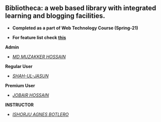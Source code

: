 ## Bibliotheca: a web based library with integrated learning and blogging facilities.

- **Completed as a part of Web Technology Course (Spring-21)**

- **For feature list check [this](https://github.com/muzakker/Bibliotheca-A-web-based-Library/blob/main/Feature%20List.md)**



**Admin**
- [_MD MUZAKKER HOSSAIN_](https://github.com/muzakker)

**Regular User**    
- [_SHAH-UL-JASUN_](https://github.com/jasun266)

**Premium User**    
- [_JOBAIR HOSSAIN_](https://github.com/jobairh)

**INSTRUCTOR**      
- [_ISHORJU AGNES BOTLERO_](https://github.com/OishorjoAgnes)
